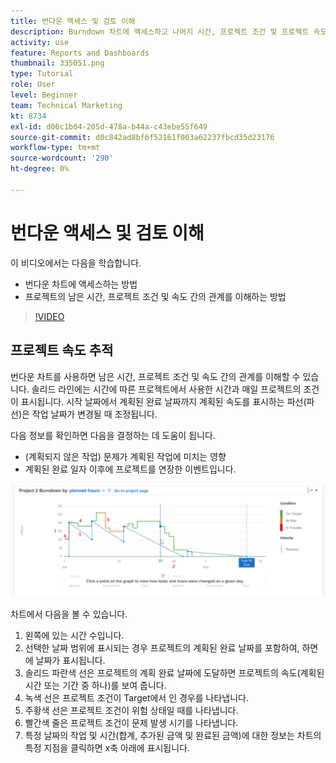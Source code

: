 ```yaml
---
title: 번다운 액세스 및 검토 이해
description: Burndown 차트에 액세스하고 나머지 시간, 프로젝트 조건 및 프로젝트 속도 간의 관계를 이해하는 방법을 알아봅니다. [!DNL  Workfront].
activity: use
feature: Reports and Dashboards
thumbnail: 335051.png
type: Tutorial
role: User
level: Beginner
team: Technical Marketing
kt: 8734
exl-id: d06c1b04-205d-478a-b44a-c43ebe55f649
source-git-commit: d0c842ad8bf6f52161f003a62237fbcd35d23176
workflow-type: tm+mt
source-wordcount: '290'
ht-degree: 0%

---
```


# 번다운 액세스 및 검토 이해

이 비디오에서는 다음을 학습합니다.

* 번다운 차트에 액세스하는 방법
* 프로젝트의 남은 시간, 프로젝트 조건 및 속도 간의 관계를 이해하는 방법

>[!VIDEO](https://video.tv.adobe.com/v/335051/?quality=12)

## 프로젝트 속도 추적

번다운 차트를 사용하면 남은 시간, 프로젝트 조건 및 속도 간의 관계를 이해할 수 있습니다. 솔리드 라인에는 시간에 따른 프로젝트에서 사용한 시간과 매일 프로젝트의 조건이 표시됩니다. 시작 날짜에서 계획된 완료 날짜까지 계획된 속도를 표시하는 파선(파선)은 작업 날짜가 변경될 때 조정됩니다.

다음 정보를 확인하면 다음을 결정하는 데 도움이 됩니다.

* (계획되지 않은 작업) 문제가 계획된 작업에 미치는 영향
* 계획된 완료 일자 이후에 프로젝트를 연장한 이벤트입니다.

![아래 글머리 기호에 설명된 영역에 숫자가 있는 번다운 차트를 보여주는 이미지](assets/section-2-9.png)

차트에서 다음을 볼 수 있습니다.

1. 왼쪽에 있는 시간 수입니다.
1. 선택한 날짜 범위에 표시되는 경우 프로젝트의 계획된 완료 날짜를 포함하여, 하면에 날짜가 표시됩니다.
1. 솔리드 파란색 선은 프로젝트의 계획 완료 날짜에 도달하면 프로젝트의 속도(계획된 시간 또는 기간 중 하나)를 보여 줍니다.
1. 녹색 선은 프로젝트 조건이 Target에서 인 경우를 나타냅니다.
1. 주황색 선은 프로젝트 조건이 위험 상태일 때를 나타냅니다.
1. 빨간색 줄은 프로젝트 조건이 문제 발생 시기를 나타냅니다.
1. 특정 날짜의 작업 및 시간(합계, 추가된 금액 및 완료된 금액)에 대한 정보는 차트의 특정 지점을 클릭하면 x축 아래에 표시됩니다.
